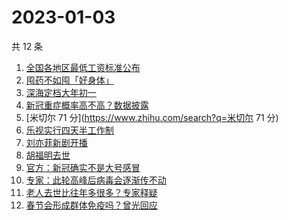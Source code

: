 # 2023-01-03

共 12 条

<!-- BEGIN -->
<!-- 最后更新时间 Tue Jan 03 2023 21:15:09 GMT+0800 (China Standard Time) -->

1. [全国各地区最低工资标准公布](https://www.zhihu.com/search?q=全国各地区最低工资标准公布)
1. [囤药不如囤「好身体」](https://www.zhihu.com/search?q=囤药不如囤「好身体」)
1. [深海定档大年初一](https://www.zhihu.com/search?q=深海定档大年初一)
1. [新冠重症概率高不高？数据披露](https://www.zhihu.com/search?q=新冠重症概率高不高？数据披露)
1. [米切尔 71 分](https://www.zhihu.com/search?q=米切尔 71 分)
1. [乐视实行四天半工作制](https://www.zhihu.com/search?q=乐视实行四天半工作制)
1. [刘亦菲新剧开播](https://www.zhihu.com/search?q=刘亦菲新剧开播)
1. [胡福明去世](https://www.zhihu.com/search?q=胡福明去世)
1. [官方：新冠确实不是大号感冒](https://www.zhihu.com/search?q=官方：新冠确实不是大号感冒)
1. [专家：此轮高峰后病毒会逐渐传不动](https://www.zhihu.com/search?q=专家：此轮高峰后病毒会逐渐传不动)
1. [老人去世比往年多很多？专家释疑](https://www.zhihu.com/search?q=老人去世比往年多很多？专家释疑)
1. [春节会形成群体免疫吗？曾光回应](https://www.zhihu.com/search?q=春节会形成群体免疫吗？曾光回应)

<!-- END -->
